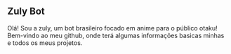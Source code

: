 ## Zuly Bot
Olá! Sou a zuly, um bot brasileiro focado em anime para o público otaku! Bem-vindo ao meu github, onde terá algumas informações basicas minhas e todos os meus projetos.
